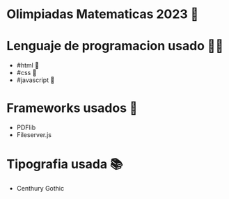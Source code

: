 # Olimpiadas Matematicas 2023 🧮


# Lenguaje de programacion usado 👩‍💻
* #html 🩻
* #css 🎨
* #javascript 💛

# Frameworks usados 🎯
* PDFlib
* Fileserver.js

# Tipografia usada 📚
* Centhury Gothic
